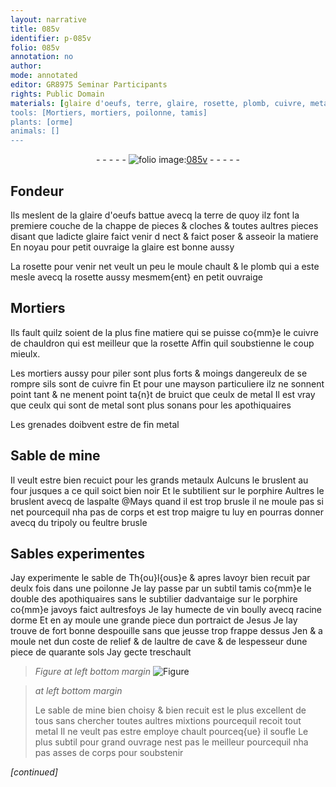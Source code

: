 ```yaml
---
layout: narrative
title: 085v
identifier: p-085v
folio: 085v
annotation: no
author:
mode: annotated
editor: GR8975 Seminar Participants
rights: Public Domain
materials: [glaire d'oeufs, terre, glaire, rosette, plomb, cuivre, metal, metaulx, porphire, aspalte, tripoly, feultre, vin, racine dorme, sols]
tools: [Mortiers, mortiers, poilonne, tamis]
plants: [orme]
animals: []
---
```


<div class="folio" align="center">- - - - - <a href="http://gallica.bnf.fr/ark:/12148/btv1b10500001g/f176.image" target="_blank"><img src="https://cu-mkp.github.io/2017-workshop-edition/assets/photo-icon.png" alt="folio image: " style="display:inline-block; margin-bottom:-3px;"/>085v</a> - - - - - </div>    

## <span class="pro">Fondeur</span>

 
Ils meslent de la <span class="m">glaire d'oeufs</span> battue avecq la <span class="m">terre</span> de quoy ilz font la premiere couche de la chappe de pieces & cloches & toutes aultres pieces disant que ladicte <span class="m">glaire</span> faict venir d nect & faict poser & asseoir la matiere En noyau pour petit ouvraige la <span class="m">glaire</span> est bonne aussy
 
La <span class="m">rosette</span> pour venir net veult un peu le moule chault & le <span class="m">plomb</span> qui a este mesle avecq la <span class="m">rosette</span> aussy mesmem{ent} en petit ouvraige
    

## <span class="tl">Mortiers</span>

 
Ils fault quilz soient de la plus fine matiere qui se puisse co{mm}e le <span class="m">cuivre</span> de chauldron qui est meilleur que la <span class="m">rosette</span> Affin quil soubstienne le coup mieulx.
 
Les <span class="tl">mortiers</span> aussy pour piler sont plus forts & moings dangereulx de se rompre sils sont de <span class="m">cuivre</span> fin Et pour une mayson particuliere ilz ne sonnent point tant & ne menent point ta{n}t de bruict que ceulx de <span class="m">metal</span> Il est vray que ceulx qui sont de <span class="m">metal</span> sont plus sonans pour les <span class="pro">apothiquaires</span>
 
Les grenades doibvent estre de fin <span class="m">metal</span>
    

## Sable de mine

 
Il veult estre bien recuict pour les grands <span class="m">metaulx</span> Aulcuns le bruslent au four jusques a ce quil soict bien noir Et le subtilient sur le <span class="m">porphire</span> Aultres le bruslent avecq de l<span class="m">aspalte</span> @Mays quand il est trop brusle il ne moule pas si net pourcequil nha pas de corps et est trop maigre tu luy en pourras donner avecq du <span class="m">tripoly</span> ou <span class="m">feultre</span> brusle
    

## Sables experimentes

 
Jay experimente le sable de <span class="pl">Th{ou}l{ous}e</span> & apres lavoyr bien recuit par deulx fois dans une <span class="tl">poilonne</span> Je lay passe par un subtil <span class="tl">tamis</span> co{mm}e le double des <span class="pro">apothiquaires</span> sans le subtilier dadvantaige sur le <span class="m">porphire</span> co{mm}e javoys faict aultresfoys Je lay humecte de <span class="m">vin</span> boully avecq <span class="m">racine d<span class="pa">orme</span></span> Et en ay moule une grande piece dun portraict de Jesus Je lay trouve de fort bonne despouille sans que jeusse trop frappe dessus Jen & a moule net dun coste de relief & de laultre de cave & de lespesseur dune piece de quarante <span class="m">sols</span> Jay gecte treschault
 
> *Figure*
> *at left bottom margin*
> <a href="" target="_blank"><img src="https://cu-mkp.github.io/GR8975-edition/assets/photo-icon.png" alt="Figure" style="display:inline-block; margin-bottom:-3px;"/></a>
 
> *at left bottom margin*
> 
>  Le sable de mine bien choisy & bien recuit est le plus excellent de tous sans chercher toutes aultres mixtions pourcequil recoit tout <span class="m">metal</span> Il ne veult pas estre employe chault pourceq{ue} il soufle Le plus subtil pour grand ouvrage nest pas le meilleur pourcequil nha pas asses de corps pour soubstenir
 
*[continued]*
 